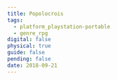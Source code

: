 ```yaml
---
title: Popolocrois
tags:
  - platform_playstation-portable
  - genre_rpg
digital: false
physical: true
guide: false
pending: false
date: 2018-09-21
---
```

